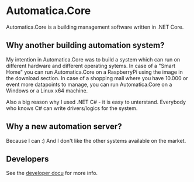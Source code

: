 # Automatica.Core 
Automatica.Core is a building management software written in .NET Core.

## Why another building automation system?
My intention in Automatica.Core was to build a system which can run on different hardware and different operating sytems. In case of a "Smart Home" you can run Automatica.Core on a RaspberryPi using the image in the download section.
In case of a shopping mall where you have 10.000 or event more datapoints to manage, you can run Automatica.Core on a Windows or a Linux x64 machine.

Also a big reason why I used .NET C# - it is easy to unterstand. Everybody who knows C# can write drivers/logics for the system.


## Why a new automation server?
Because I can :) And I don't like the other systems available on the market. 

## Developers
See the [developer docu](dev/intro.md) for more info.
